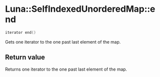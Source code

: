 # Luna::SelfIndexedUnorderedMap::end

```c++
iterator end()
```

Gets one iterator to the one past last element of the map. 



## Return value
Returns one iterator to the one past last element of the map. 

